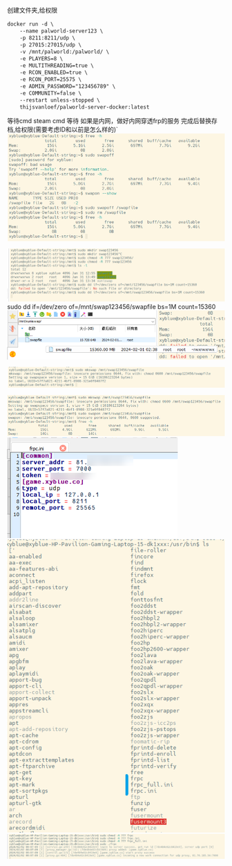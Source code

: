 
创建文件夹,给权限
```
docker run -d \
    --name palworld-server123 \
    -p 8211:8211/udp \
    -p 27015:27015/udp \
    -v /mnt/palworld:/palworld/ \
    -e PLAYERS=8 \
    -e MULTITHREADING=true \
    -e RCON_ENABLED=true \
    -e RCON_PORT=25575 \
    -e ADMIN_PASSWORD="123456789" \
    -e COMMUNITY=false \
    --restart unless-stopped \
    thijsvanloef/palworld-server-docker:latest
```
等待cmd  steam cmd  等待 如果是内网，做好内网穿透frp的服务
完成后替换存档,给权限(需要考虑ID和以前是怎么样的)`
![image-2024214453144.png](5搁置的网站上传项目/Docker部署帕鲁服务器/帕鲁/image-2024214453144.png)

![image-2024215029479.png](5搁置的网站上传项目/Docker部署帕鲁服务器/帕鲁/image-2024215029479.png)
sudo dd if=/dev/zero of=/mnt/swap123456/swapfile bs=1M count=15360
![image-2024215043536.png](5搁置的网站上传项目/Docker部署帕鲁服务器/帕鲁/image-2024215043536.png)

![image-2024215149362.png](5搁置的网站上传项目/Docker部署帕鲁服务器/帕鲁/image-2024215149362.png)

![image-2024215252620.png](5搁置的网站上传项目/Docker部署帕鲁服务器/帕鲁/image-2024215252620.png)
![image-202422814455.png](5搁置的网站上传项目/Docker部署帕鲁服务器/帕鲁/image-202422814455.png)
![image-20242292729.png](5搁置的网站上传项目/Docker部署帕鲁服务器/帕鲁/image-20242292729.png)
![image-202422726687.png](5搁置的网站上传项目/Docker部署帕鲁服务器/帕鲁/image-202422726687.png)